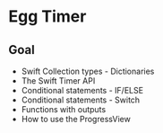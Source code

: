 

# Egg Timer

## Goal

* Swift Collection types - Dictionaries
* The Swift Timer API
* Conditional statements - IF/ELSE
* Conditional statements - Switch
* Functions with outputs
* How to use the ProgressView


